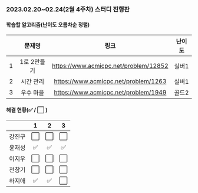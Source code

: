 ### 2023.02.20~02.24(2월 4주차) 스터디 진행판

#### 학습할 알고리즘(난이도 오름차순 정렬)

|      |      문제명      |                             링크                             | 난이도 |
| :--: | :--------------: | :----------------------------------------------------------: | :----: |
|  1   | 1로 2만들기 | https://www.acmicpc.net/problem/12852 |  실버1  |
|  2   | 시간 관리 | https://www.acmicpc.net/problem/1263 |  실버1  |
|  3   |우수 마을| https://www.acmicpc.net/problem/1949 |  골드2  |

#### 해결 현황(:white_check_mark: / :white_large_square:  )

|        |          1           |          2           |          3           |
| :----: | :------------------: | :------------------: | :------------------: |
| 강진구 | :white_large_square: | :white_large_square: | :white_large_square: |
| 윤재성 | :white_check_mark: | :white_check_mark: | :white_check_mark: |
| 이지우  | :white_large_square: |  :white_large_square:  | :white_large_square: |
| 전창기 |  :white_large_square:  | :white_large_square: | :white_large_square: |
| 하지애 | :white_check_mark: | :white_check_mark: | :white_large_square: |
